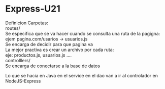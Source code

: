 # Express-U21
Definicion Carpetas:  
routes/  
    Se especifica que se va hacer cuando se consulta una ruta de la pagigna: ejem pagina.com/usarios -> usuarios.js  
    Se encarga de decidir para que pagina va  
    La mejor practiva es crear un archivo por cada ruta:  
        eje: productos.js, usuarios.js ....  
controlllers/  
    Se encarga de conectarse a la base de datos  

Lo que se hacia en Java en el service en el dao van a ir al controlador en NodeJS-Express  

